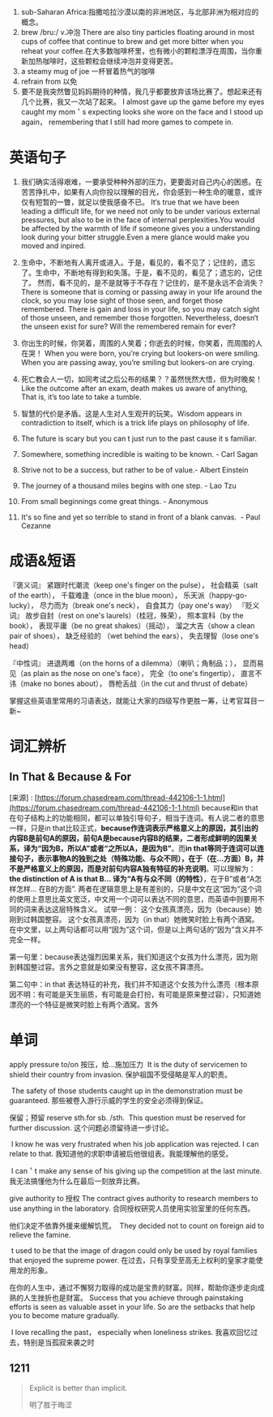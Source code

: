 
1. sub-Saharan Africa:指撒哈拉沙漠以南的非洲地区，与北部非洲为相对应的概念。
2. brew /bru:/ v.冲泡     There are also tiny particles floating around in most cups of coffee that continue to brew and get more bitter when you reheat your coffee.在大多数咖啡杯里，也有微小的颗粒漂浮在周围，当你重新加热咖啡时，这些颗粒会继续冲泡并变得更苦。
3. a steamy mug of joe 一杯冒着热气的咖啡
4.  refrain from 以免
5.  要不是我突然瞥见妈妈期待的种情，我几乎都要放弃该场比赛了。想起来还有几个比赛，我又一次站了起来。
 I almost gave up the game before my eyes caught my mom＇s expecting looks she wore on the face and I stood up again， remembering that I still had more games to compete in.
# 英语句子

1. 我们确实活得艰难，一要承受种种外部的压力，更要面对自己内心的困惑。在苦苦挣扎中，如果有人向你投以理解的目光，你会感到一种生命的暖意，或许仅有短暂的一瞥，就足以使我感奋不已。 It‘s true that we have been leading a difficult life, for we need not only to be under various external pressures, but also to be in the face of internal perplexities.You would be affected by the warmth of life if someone gives you a understanding look during your bitter struggle.Even a mere glance would make you moved and inpired.

2. 生命中，不断地有人离开或进入。于是，看见的，看不见了；记住的，遗忘了。生命中，不断地有得到和失落。于是，看不见的，看见了；遗忘的，记住了。 然而，看不见的，是不是就等于不存在？记住的，是不是永远不会消失？ There is someone that is coming or passing away in your life around the clock, so you may lose sight of those seen, and forget those remembered. There is gain and loss in your life, so you may catch sight of those unseen, and remember those forgotten. Nevertheless, doesn‘t the unseen exist for sure? Will the remembered remain for ever? 



3. 你出生的时候，你哭着，周围的人笑着；你逝去的时候，你笑着，而周围的人在哭！ When you were born, you’re crying but lookers-on were smiling. When you are passing away, you’re smiling but lookers-on are crying. 



4. 死亡教会人一切，如同考试之后公布的结果？？虽然恍然大悟，但为时晚矣！ Like the outcome after an exam, death makes us aware of anything, That is, it’s too late to take a tumble. 



5. 智慧的代价是矛盾。这是人生对人生观开的玩笑。Wisdom appears in contradiction to itself, which is a trick life plays on philosophy of life.



6.  The future is scary but you can t just run to the past cause it s familiar.
6. Somewhere, something incredible is waiting to be known. - Carl Sagan
6. Strive not to be a success, but rather to be of value.- Albert Einstein
6. The journey of a thousand miles begins with one step. - Lao Tzu
6. From small beginnings come great things. - Anonymous
6. It's so fine and yet so terrible to stand in front of a blank canvas.  - Paul Cezanne





# 成语&amp;短语

『褒义词』
紧跟时代潮流（keep one's finger on the pulse），
社会精英（salt of the earth），
千载难逢（once in the blue moon），
乐天派（happy-go-lucky），
尽力而为（break one's neck），
自食其力（pay one's way）
『贬义词』
故步自封（rest on one's laurels）（桂冠，殊荣），
照本宣科（by the book），
表现平庸（be no great shakes）（摇动），
溜之大吉（show a clean pair of shoes），
缺乏经验的 （wet behind the ears），
失去理智（lose one's head）


『中性词』
进退两难（on the horns of a dilemma）（喇叭；角制品；），
显而易见（as plain as the nose on one's face），
完全（to one's fingertip），
直言不讳（make no bones about），
唇枪舌战（in the cut and thrust of debate）

掌握这些英语里常用的习语表达，就能让大家的四级写作更胜一筹，让考官耳目一新~


# 词汇辨析

## In That & Because & For
[来源] : [https://forum.chasedream.com/thread-442106-1-1.html](https://forum.chasedream.com/thread-442106-1-1.html)
because和in that在句子结构上的功能相同，都可以单独引导句子，相当于连词。有人说二者的意思一样，只是in that比较正式，**because作连词表示严格意义上的原因，其引出的内容B是前句A的原因，前句A是because内容B的结果，二者形成鲜明的因果关系，译为“因为B，所以A”或者“之所以A，是因为B”**。而**in that等同于连词可以连接句子，表示事物A的独到之处（特殊功能、与众不同），在于（在…方面）B，并不是严格意义上的原因，而是对前句内容A独有特征的补充说明**。可以理解为：**the distinction of A is that B… 译为“A有与众不同（的特性）**，在于B”或者“A怎样怎样… 在B的方面”.  两者在逻辑意思上是有差别的，只是中文在这“因为”这个词的使用上意思比英文宽泛，中文用一个词可以表达不同的意思，而英语中则要用不同的词来表达这层特殊含义。
试举一例：
这个女孩真漂亮，因为（because）她刚到过韩国整容。
这个女孩真漂亮，因为（in that）她微笑时脸上有两个酒窝。
在中文里，以上两句话都可以用“因为”这个词，但是以上两句话的“因为”含义并不完全一样。


第一句里：because表达强烈因果关系，我们知道这个女孩为什么漂亮，因为刚到韩国整过容。言外之意就是如果没有整容，这女孩不算漂亮。


第二句中：in that 表达特征的补充，我们并不知道这个女孩为什么漂亮（根本原因不明：有可能是天生丽质，有可能是会打扮，有可能是原来整过容），只知道她漂亮的一个特征是微笑时脸上有两个酒窝。言外
# 单词



apply pressure to/on 按压，给…施加压力
 It is the duty of servicemen to shield their country from invasion.
保护祖国不受侵略是军人的职责。


 The safety of those students caught up in the demonstration must be guaranteed.
那些被卷入游行示威的学生的安全必须得到保证。 

保留；预留
reserve sth.for sb. /sth.
 This question must be reserved for further discussion.
这个问题必须留待进一步讨论。


 I know he was very frustrated when his job application was rejected. I can relate to that.
我知道他的求职申请被后他很组表。我能理解他的感受。


 I can＇t make any sense of his giving up the competition at the last minute.
我无法搞懂他为什么在最后一刻放弃比赛。




give authority to 授权
The contract gives authority to research members to use anything in the laboratory.
合同授权研究人员使用实验室里的任何东西。




他们决定不依靠外援来缓解饥荒。
 They decided not to count on foreign aid to relieve the famine.




 t used to be that the image of dragon could only be used by royal families that enjoyed the supreme power.
在过去，只有享受至高无上权利的皇家才能使用龙的形象。




在你的人生中，通过不懈努力取得的成功是宝贵的财富。同样，帮助你逐步走向成熟的人生挫折也是财富。
Success that you achieve through painstaking efforts is seen as valuable asset in your life. So are the setbacks that help you to become mature gradually.




 I love recalling the past， especially when loneliness strikes.
我喜欢回忆过去，特别是当孤寂来袭之时





## 1211

> Explicit is better than implicit.
>
> 明了胜于晦涩

 





